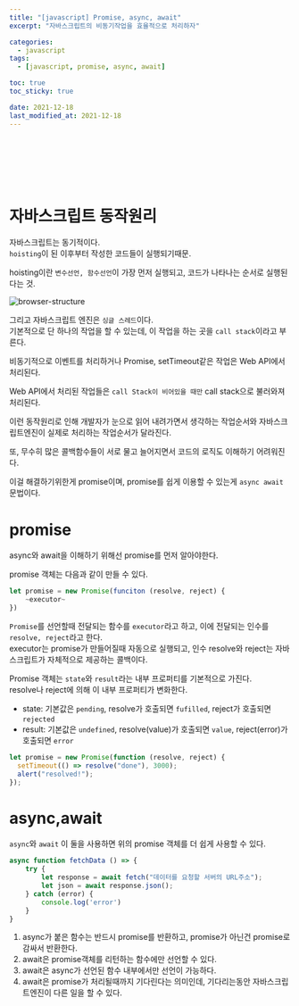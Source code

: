 ```yaml
---
title: "[javascript] Promise, async, await"
excerpt: "자바스크립트의 비동기작업을 효율적으로 처리하자"

categories:
  - javascript
tags:
  - [javascript, promise, async, await]

toc: true
toc_sticky: true

date: 2021-12-18
last_modified_at: 2021-12-18
---
```


<br><br>

<br><br>

# 자바스크립트 동작원리

자바스크립트는 동기적이다.  
`hoisting`이 된 이후부터 작성한 코드들이 실행되기때문.

hoisting이란 `변수선언, 함수선언`이 가장 먼저 실행되고, 코드가 나타나는 순서로 실행된다는 것.

![browser-structure](https://user-images.githubusercontent.com/76278794/146628244-903ede34-8a2f-4129-bcd2-62d68298e96d.png)

그리고 자바스크립트 엔진은 `싱글 스레드`이다.  
기본적으로 단 하나의 작업을 할 수 있는데, 이 작업을 하는 곳을 `call stack`이라고 부른다.

비동기적으로 이벤트를 처리하거나 Promise, setTimeout같은 작업은 Web API에서 처리된다.

Web API에서 처리된 작업들은 `call Stack이 비어있을 때만` call stack으로 불러와져 처리된다.

이런 동작원리로 인해 개발자가 눈으로 읽어 내려가면서 생각하는 작업순서와 자바스크립트엔진이 실제로 처리하는 작업순서가 달라진다.

또, 무수히 많은 콜백함수들이 서로 물고 늘어지면서 코드의 로직도 이해하기 어려워진다.

이걸 해결하기위한게 promise이며, promise를 쉽게 이용할 수 있는게 `async await`문법이다.

# promise

async와 await을 이해하기 위해선 promise를 먼저 알아야한다.

promise 객체는 다음과 같이 만들 수 있다.

```js
let promise = new Promise(funciton (resolve, reject) {
    ~executor~
})
```

`Promise`를 선언할때 전달되는 함수를 `executor`라고 하고, 이에 전달되는 인수를 `resolve, reject`라고 한다.  
executor는 promise가 만들어질때 자동으로 실행되고, 인수 resolve와 reject는 자바스크립트가 자체적으로 제공하는 콜백이다.

Promise 객체는 `state`와 `result`라는 내부 프로퍼티를 기본적으로 가진다.  
resolve나 reject에 의해 이 내부 프로퍼티가 변화한다.

- state: 기본값은 `pending`, resolve가 호출되면 `fufilled`, reject가 호출되면 `rejected`
- result: 기본값은 `undefined`, resolve(value)가 호출되면 `value`, reject(error)가 호출되면 `error`

```js
let promise = new Promise(function (resolve, reject) {
  setTimeout(() => resolve("done"), 3000);
  alert("resolved!");
});
```

# async,await

`async`와 `await` 이 둘을 사용하면 위의 promise 객체를 더 쉽게 사용할 수 있다.

```js
async function fetchData () => {
    try {
        let response = await fetch("데이터를 요청할 서버의 URL주소");
        let json = await response.json();
    } catch (error) {
        console.log('error')
    }
}
```

1. async가 붙은 함수는 반드시 promise를 반환하고, promise가 아닌건 promise로 감싸서 반환한다.
2. await은 promise객체를 리턴하는 함수에만 선언할 수 있다.
3. await은 async가 선언된 함수 내부에서만 선언이 가능하다.
4. await은 promise가 처리될때까지 기다린다는 의미인데, 기다리는동안 자바스크립트엔진이 다른 일을 할 수 있다.
